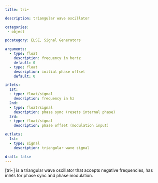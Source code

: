 ```yaml
---
title: tri~

description: triangular wave oscillator

categories:
 - object

pdcategory: ELSE, Signal Generators

arguments:
  - type: float
    description: frequency in hertz
    default: 0
  - type: float
    description: initial phase offset
    default: 0

inlets:
  1st:
  - type: float/signal
    description: frequency in hz
  2nd:
  - type: float/signal
    description: phase sync (resets internal phase)
  3rd:
  - type: float/signal
    description: phase offset (modulation input)

outlets:
  1st:
  - type: signal
    description: triangular wave signal

draft: false
---
```


[tri~] is a triangular wave oscillator that accepts negative frequencies, has inlets for phase sync and phase modulation.
